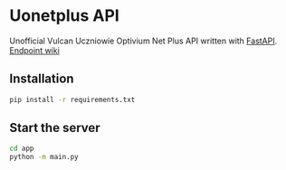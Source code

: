 # Uonetplus API

Unofficial Vulcan Uczniowie Optivium Net Plus API written with [FastAPI](https://fastapi.tiangolo.com/).
[Endpoint wiki](https://github.com/Marioneq4958/uonetplus_api/wiki/Logowanie)

## Installation
```sh
pip install -r requirements.txt
```

## Start the server
```sh
cd app
python -m main.py
```
